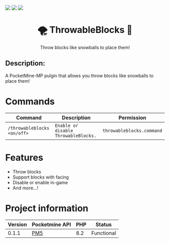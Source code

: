 [![](https://poggit.pmmp.io/shield.state/ThrowableBlocks)](https://poggit.pmmp.io/p/ThrowableBlocks)
[![](https://poggit.pmmp.io/shield.api/ThrowableBlocks)](https://poggit.pmmp.io/p/ThrowableBlocks)
[![](https://poggit.pmmp.io/shield.dl.total/ThrowableBlocks)](https://poggit.pmmp.io/p/ThrowableBlocks)

<div align="center">
  <h1>🌪 ThrowableBlocks 🧊</h1>
  <p>Throw blocks like snowballs to place them!</p>
</div>

## Description:
A PocketMine-MP pulgin that allows you throw blocks like snowballs to place them!

# Commands
Command | Description | Permission
--- | --- | ---
`/throwableblocks <on/off>` | `Enable or disable ThrowableBlocks.` | `throwableblocks.command`

# Features

- Throw blocks
- Support blocks with facing
- Disable or enable in-game
- And more...!

# Project information
Version | Pocketmine API | PHP | Status
--- | --- | --- | ---
0.1.1 | [PM5](https://github.com/pmmp/PocketMine-MP/releases) | 8.2 | Functional

